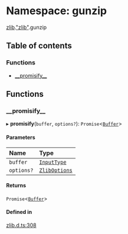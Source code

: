 # Namespace: gunzip

[zlib](zlib.md).["zlib"](zlib._zlib_.md).gunzip

## Table of contents

### Functions

- [\_\_promisify\_\_](zlib._zlib_.gunzip.md#__promisify__)

## Functions

### \_\_promisify\_\_

▸ **__promisify__**(`buffer`, `options?`): `Promise`<[`Buffer`](buffer._buffer_.md#buffer)\>

#### Parameters

| Name | Type |
| :------ | :------ |
| `buffer` | [`InputType`](zlib._zlib_.md#inputtype) |
| `options?` | [`ZlibOptions`](../interfaces/zlib._zlib_.ZlibOptions.md) |

#### Returns

`Promise`<[`Buffer`](buffer._buffer_.md#buffer)\>

#### Defined in

[zlib.d.ts:308](https://github.com/goodcodedev/bun-types/blob/8bd1b3a/zlib.d.ts#L308)
